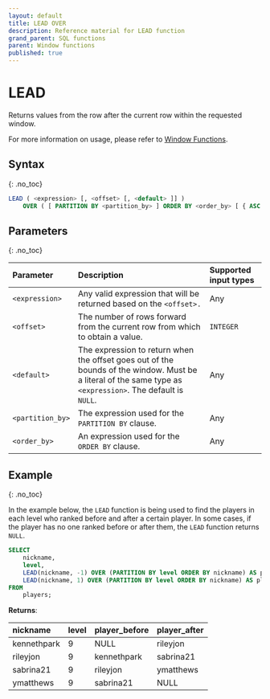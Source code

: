 ```yaml
---
layout: default
title: LEAD OVER
description: Reference material for LEAD function
grand_parent: SQL functions
parent: Window functions
published: true
---
```


# LEAD

Returns values from the row after the current row within the requested window.

For more information on usage, please refer to [Window Functions](./index.md).

## Syntax
{: .no_toc}

```sql
LEAD ( <expression> [, <offset> [, <default> ]] )
    OVER ( [ PARTITION BY <partition_by> ] ORDER BY <order_by> [ { ASC | DESC } ] )
```

## Parameters 
{: .no_toc}

| Parameter | Description                                      | Supported input types | 
| :--------- | :------------------------------------------------ | :------------| 
| `<expression>`     | Any valid expression that will be returned based on the `<offset>.`                                                    | Any |
| `<offset>`  | The number of rows forward from the current row from which to obtain a value.  |	`INTEGER` |
| `<default>` | The expression to return when the offset goes out of the bounds of the window. Must be a literal of the same type as `<expression>`. The default is `NULL`. | Any |
| `<partition_by>`    | The expression used for the `PARTITION BY` clause.                                                                           | Any |
| `<order_by>` | An expression used for the `ORDER BY` clause. | Any |


## Example
{: .no_toc}

In the example below, the `LEAD` function is being used to find the players in each level who ranked before and after a certain player. In some cases, if the player has no one ranked before or after them, the `LEAD` function returns `NULL`.

```sql
SELECT
	nickname,
	level,
	LEAD(nickname, -1) OVER (PARTITION BY level ORDER BY nickname) AS player_before,
	LEAD(nickname, 1) OVER (PARTITION BY level ORDER BY nickname) AS player_after
FROM
	players;
```

**Returns**:

| nickname | level | player_before | player_after |
|:----------|:-------------|:-------------|:--------------|
| kennethpark      |           9 | NULL        | rileyjon     |
| rileyjon   |           9 | kennethpark       | sabrina21         |
| sabrina21       |           9 | rileyjon    | ymatthews         |
| ymatthews      |           9 | sabrina21       | NULL         |

